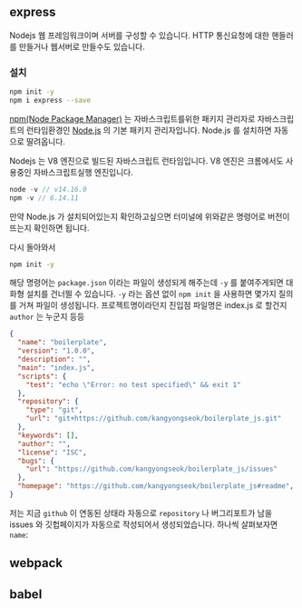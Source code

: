 ## express
Nodejs 웹 프레임워크이며 서버를 구성할 수 있습니다. HTTP 통신요청에 대한 핸들러를 만들거나 웹서버로 만들수도 있습니다.
  
### 설치
```bash
npm init -y
npm i express --save
```
[npm(Node Package Manager)](https://www.npmjs.com/) 는 자바스크립트를위한 패키지 관리자로 자바스크립트의 런타임환경인 [Node.js](https://nodejs.org/ko/) 의 기본 패키지 관리자입니다. Node.js 를 설치하면 자동으로 딸려옵니다.
  
Nodejs 는 V8 엔진으로 빌드된 자바스크립트 런타임입니다. V8 엔진은 크롬에서도 사용중인 자바스크립트실행 엔진입니다. 
  
```js
node -v // v14.16.0
npm -v // 6.14.11 
```
만약 Node.js 가 설치되어있는지 확인하고싶으면 터미널에 위와같은 명령어로 버전이 뜨는지 확인하면 됩니다. 
  
다시 돌아와서 
```bash
npm init -y
```
해당 명령어는 `package.json` 이라는 파일이 생성되게 해주는데 `-y` 를 붙여주게되면 대화형 설치를 건너띌 수 있습니다. `-y` 라는 옵션 없이 `npm init` 을 사용하면 몇가지 질의를 거쳐 파일이 생성됩니다. 프로젝트명이라던지 진입점 파일명은 index.js 로 할건지 `author` 는 누군지 등등
  
```json
{
  "name": "boilerplate",
  "version": "1.0.0",
  "description": "",
  "main": "index.js",
  "scripts": {
    "test": "echo \"Error: no test specified\" && exit 1"
  },
  "repository": {
    "type": "git",
    "url": "git+https://github.com/kangyongseok/boilerplate_js.git"
  },
  "keywords": [],
  "author": "",
  "license": "ISC",
  "bugs": {
    "url": "https://github.com/kangyongseok/boilerplate_js/issues"
  },
  "homepage": "https://github.com/kangyongseok/boilerplate_js#readme",
}
```
저는 지금 `github` 이 연동된 상태라 자동으로 `repository` 나 버그리포트가 남을 issues 와 깃헙페이지가 자동으로 작성되어서 생성되었습니다. 하나씩 살펴보자면
`name`: 


## webpack



## babel